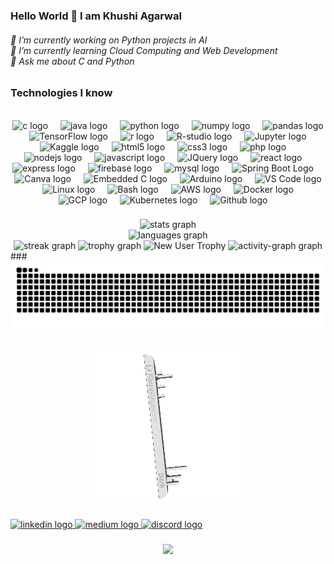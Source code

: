 ### Hello World 👋 I am Khushi Agarwal
<h6 align="left">
🔭 I’m currently working on Python projects in AI<br>🌱 I’m currently learning Cloud Computing and Web Development<br> 💬 Ask me about C and Python</h6>

### Technologies I know
<br clear="both">

<div align="center">
  <img src="https://cdn.jsdelivr.net/gh/devicons/devicon/icons/c/c-original.svg" height="40" alt="c logo"  />
  <img width="12" />
  <img src="https://cdn.jsdelivr.net/gh/devicons/devicon/icons/java/java-original-wordmark.svg" height="40" alt="java logo"  />
  <img width="12" />
  <img src="https://cdn.jsdelivr.net/gh/devicons/devicon/icons/python/python-original-wordmark.svg" height="40" alt="python logo"  />
  <img width="12" />
  <img src="https://cdn.jsdelivr.net/gh/devicons/devicon/icons/numpy/numpy-original-wordmark.svg" height="40" alt="numpy logo"  />
  <img width="12" />
  <img src="https://cdn.jsdelivr.net/gh/devicons/devicon/icons/pandas/pandas-original-wordmark.svg" height="40" alt="pandas logo"  />
  <img width="12" />
  <img src="https://cdn.jsdelivr.net/gh/devicons/devicon/icons/tensorflow/tensorflow-original-wordmark.svg" height="40" alt="TensorFlow logo" />
  <img width="12" />
  <img src="https://cdn.jsdelivr.net/gh/devicons/devicon/icons/r/r-original.svg" height="40" alt="r logo"  />
  <img width="12" /> 
    <img src="https://cdn.jsdelivr.net/gh/devicons/devicon/icons/rstudio/rstudio-original.svg" height="40" alt="R-studio logo"  />
  <img width="12" />
          
  <img src="https://cdn.jsdelivr.net/gh/devicons/devicon/icons/jupyter/jupyter-original-wordmark.svg" height="40" alt="Jupyter logo" />
  <img width="12" />
  <img src="https://cdn.jsdelivr.net/gh/devicons/devicon/icons/kaggle/kaggle-original-wordmark.svg" height="40" alt="Kaggle logo"  />
  <img width="12" />
  <img src="https://cdn.jsdelivr.net/gh/devicons/devicon/icons/html5/html5-original-wordmark.svg" height="40" alt="html5 logo"  />
  <img width="12" />
  <img src="https://cdn.jsdelivr.net/gh/devicons/devicon/icons/css3/css3-original-wordmark.svg" height="40" alt="css3 logo"  />
  <img width="12" />
  <img src="https://cdn.jsdelivr.net/gh/devicons/devicon/icons/php/php-original.svg" height="40" alt="php logo"  />
  <img width="12" />
  <img src="https://cdn.jsdelivr.net/gh/devicons/devicon/icons/nodejs/nodejs-original-wordmark.svg" height="40" alt="nodejs logo"  />
  <img width="12" />
  <img src="https://cdn.jsdelivr.net/gh/devicons/devicon/icons/javascript/javascript-original.svg" height="40" alt="javascript logo"  />
  <img width="12" />
  <img src="https://cdn.jsdelivr.net/gh/devicons/devicon/icons/jquery/jquery-original-wordmark.svg" height="40" alt="JQuery logo"  />
  <img width="12" /> 
  <img src="https://cdn.jsdelivr.net/gh/devicons/devicon/icons/react/react-original-wordmark.svg" height="40" alt="react logo"  />
  <img width="12" />
  <img src="https://cdn.jsdelivr.net/gh/devicons/devicon/icons/express/express-original-wordmark.svg" height="40" alt="express logo"  />
  <img width="12" />
  <img src="https://cdn.jsdelivr.net/gh/devicons/devicon/icons/firebase/firebase-plain-wordmark.svg" height="40" alt="firebase logo"  />
  <img width="12" />
  <img src="https://cdn.jsdelivr.net/gh/devicons/devicon/icons/mysql/mysql-original-wordmark.svg" height="40" alt="mysql logo"  />
  <img width="12" />
  <img src="https://cdn.jsdelivr.net/gh/devicons/devicon/icons/spring/spring-original-wordmark.svg" height="40" alt="Spring Boot Logo" />
  <img width="12" />
  <img src="https://cdn.jsdelivr.net/gh/devicons/devicon/icons/canva/canva-original.svg" height="40" alt="Canva logo"  />
  <img width="12" />
  <img src="https://cdn.jsdelivr.net/gh/devicons/devicon/icons/embeddedc/embeddedc-original.svg" height="40" alt="Embedded C logo"  />
  <img width="12" />
  <img src="https://cdn.jsdelivr.net/gh/devicons/devicon/icons/arduino/arduino-original-wordmark.svg" height="40" alt="Arduino logo"  />
  <img width="12" /> 
  <img src="https://cdn.jsdelivr.net/gh/devicons/devicon/icons/vscode/vscode-original-wordmark.svg" height="40" alt="VS Code logo"  />
  <img width="12" />
   <img src="https://cdn.jsdelivr.net/gh/devicons/devicon/icons/linux/linux-original.svg" height="40" alt="Linux logo"  />
  <img width="12" />          
 <img src="https://cdn.jsdelivr.net/gh/devicons/devicon/icons/bash/bash-original.svg" height="40" alt="Bash logo" />
  <img width="12" />
  <img src="https://cdn.jsdelivr.net/gh/devicons/devicon/icons/amazonwebservices/amazonwebservices-original-wordmark.svg" height="40" alt="AWS logo"  />
  <img width="12" />
  <img src="https://cdn.jsdelivr.net/gh/devicons/devicon/icons/docker/docker-original-wordmark.svg" height="40" alt="Docker logo"  />
  <img width="12" />
  <img src="https://cdn.jsdelivr.net/gh/devicons/devicon/icons/googlecloud/googlecloud-original-wordmark.svg" height="40" alt="GCP logo"  />
  <img width="12" />
  <img src="https://cdn.jsdelivr.net/gh/devicons/devicon/icons/kubernetes/kubernetes-plain-wordmark.svg" height="40" alt="Kubernetes logo"  />
  <img width="12" />
  <img src="https://cdn.jsdelivr.net/gh/devicons/devicon/icons/github/github-original-wordmark.svg" height="40" alt="Github logo"  />
  <img width="12" />
                 
</div>

###

###

<div align="center">
  <img src="https://github-readme-stats.vercel.app/api?username=khushiiagarwal&hide_title=false&hide_rank=true&show_icons=true&include_all_commits=true&count_private=true&disable_animations=false&theme=cobalt&locale=en&hide_border=false&order=1" height="150" alt="stats graph"  /> <br>
  <img src="https://github-readme-stats.vercel.app/api/top-langs?username=khushiiagarwal&locale=en&hide_title=false&layout=compact&card_width=320&langs_count=8&theme=cobalt&hide_border=false&order=2" height="150" alt="languages graph"  /><br>
  <img src="https://streak-stats.demolab.com?user=khushiiagarwal&locale=en&mode=daily&theme=cobalt&hide_border=false&border_radius=5&order=3" height="150" alt="streak graph"  />
<img src="https://github-profile-trophy.vercel.app?username=khushiiagarwal&theme=discord&column=6&row=1&margin-w=8&margin-h=8&no-bg=false&no-frame=true&order=4" height="150" alt="trophy graph" />
<img src="https://github-profile-trophy.vercel.app/?username=khushiiagarwal&theme=discord&rank=NEWBIE" alt="New User Trophy" />

  <img src="https://github-readme-activity-graph.vercel.app/graph?username=khushiiagarwal&radius=16&theme=monokai&area=true&order=6" height="300" alt="activity-graph graph"  />
  

<!-- <img src="https://github-contributor-stats.vercel.app/api?username=KhushiiAgarwal&combine_all_yearly_contributions=true&limit=3&radius=16&theme=cobalt&area=true&order=5" height="100" alt="activity-graph graph"  /> 
 ![Snake Animation](https://github.com/KhushiiAgarwal/KhushiiAgarwal/blob/output/github-contribution-grid-snake.svg)  
-->
</div>
###

<br clear="both">

<img src="https://raw.githubusercontent.com/KhushiiAgarwal/KhushiiAgarwal/output/snake.svg" alt="Snake animation" />

###
<div align="center">

![](KhushiiAgarwal-2023.gif)
</div>

  ###

<div align="left">
  <a href="https://www.linkedin.com/in/khushi-agarwal-a68090230/" target="_blank">
    <img src="https://raw.githubusercontent.com/maurodesouza/profile-readme-generator/master/src/assets/icons/social/linkedin/default.svg" width="52" height="40" alt="linkedin logo"  />
  </a>
  <a href="https://medium.com/@akhushiagarwal" target="_blank">
    <img src="https://raw.githubusercontent.com/maurodesouza/profile-readme-generator/master/src/assets/icons/social/medium/default.svg" width="52" height="40" alt="medium logo"  />
  </a>
  <a href="donutaskmyname" target="_blank">
    <img src="https://raw.githubusercontent.com/maurodesouza/profile-readme-generator/master/src/assets/icons/social/discord/default.svg" width="52" height="40" alt="discord logo"  />
  </a>
</div>

###

<div align="center">
  <img src="https://profile-counter.glitch.me/khushiiagarwal/count.svg?"  />
</div>

###
